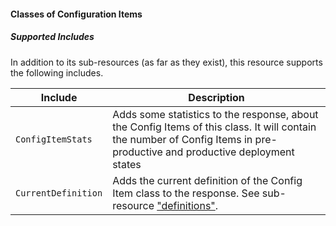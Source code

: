 #### Classes of Configuration Items

##### Supported Includes

In addition to its sub-resources (as far as they exist), this resource supports the following includes.

|Include|Description|
|-|-|
|```ConfigItemStats```|Adds some statistics to the response, about the Config Items of this class. It will contain the number of Config Items in pre-productive and productive deployment states|
|```CurrentDefinition```|Adds the current definition of the Config Item class to the response. See sub-resource ["definitions"](#cmdb_classes__classid__definitions_get).|
